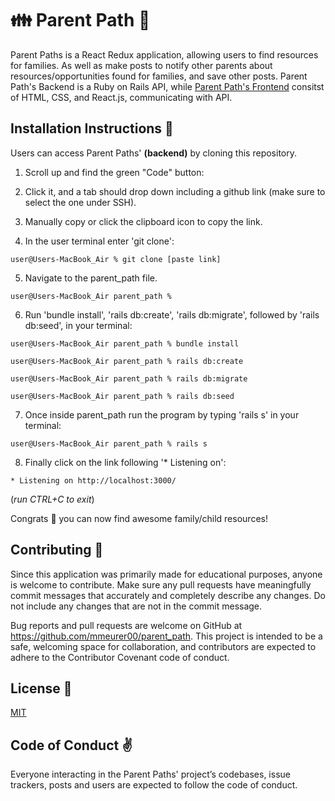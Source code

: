 ## <h1>👪 Parent Path  👶</h1>

 Parent Paths is a React Redux application, allowing users to find resources for families. As well as make posts to notify other parents about resources/opportunities found for families, and save other posts. Parent Path's Backend is a Ruby on Rails API, while [Parent Path's Frontend](https://github.com/mmeurer00/parent_path) consitst of HTML, CSS, and React.js, communicating with API.



## <h2> Installation Instructions 📲</h2>


Users can access Parent Paths' **(backend)** by cloning this repository.

1. Scroll up and find the green "Code" button:

2. Click it, and a tab should drop down including a github link (make sure to select the one under SSH).

3. Manually copy or click the clipboard icon to copy the link.

4. In the user terminal enter 'git clone':

```
user@Users-MacBook_Air % git clone [paste link]
```

5. Navigate to the parent_path file.
```
user@Users-MacBook_Air parent_path % 
```
6. Run 'bundle install', 'rails db:create', 'rails db:migrate', followed by 'rails db:seed', in your terminal:
```
user@Users-MacBook_Air parent_path % bundle install

user@Users-MacBook_Air parent_path % rails db:create

user@Users-MacBook_Air parent_path % rails db:migrate

user@Users-MacBook_Air parent_path % rails db:seed
```
7. Once inside parent_path run the program by typing 'rails s' in your terminal:
```
user@Users-MacBook_Air parent_path % rails s 
```
8. Finally click on the link following '* Listening on':
```
* Listening on http://localhost:3000/
```
(*run CTRL+C to exit*)

Congrats 🎉 you can now find awesome family/child resources! 



## <h2>Contributing 🥰 </h2> 


Since this application was primarily made for educational purposes, anyone is welcome to contribute. Make sure any pull requests have meaningfully commit messages that accurately and completely describe any changes. Do not include any changes that are not in the commit message.

Bug reports and pull requests are welcome on GitHub at https://github.com/mmeurer00/parent_path. This project is intended to be a safe, welcoming space for collaboration, and contributors are expected to adhere to the Contributor Covenant code of conduct.


## <h2>License 🔗 </h2>



[MIT](https://github.com/mmeurer00/parent_path_backend/blob/main/LICENSE)


## <h2>Code of Conduct ✌</h2>


Everyone interacting in the Parent Paths' project’s codebases, issue trackers, posts and users are expected to follow the code of conduct.
